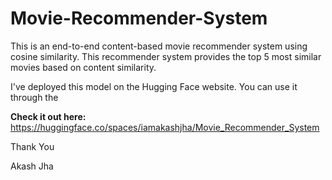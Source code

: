 # Movie-Recommender-System
This is an end-to-end content-based movie recommender system using cosine similarity. This recommender system provides the top 5 most similar movies based on content similarity.

I've deployed this model on the Hugging Face website. You can use it through the 

**Check it out here:** https://huggingface.co/spaces/iamakashjha/Movie_Recommender_System

Thank You

Akash Jha


